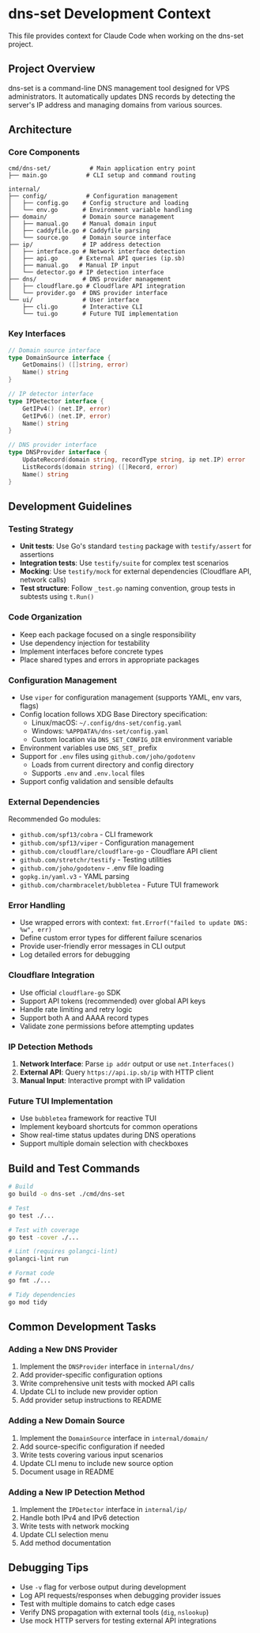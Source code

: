 # dns-set Development Context

This file provides context for Claude Code when working on the dns-set project.

## Project Overview

dns-set is a command-line DNS management tool designed for VPS administrators. It automatically updates DNS records by detecting the server's IP address and managing domains from various sources.

## Architecture

### Core Components

```
cmd/dns-set/           # Main application entry point
├── main.go           # CLI setup and command routing

internal/
├── config/           # Configuration management
│   ├── config.go    # Config structure and loading
│   └── env.go       # Environment variable handling
├── domain/          # Domain source management
│   ├── manual.go    # Manual domain input
│   ├── caddyfile.go # Caddyfile parsing
│   └── source.go    # Domain source interface
├── ip/              # IP address detection
│   ├── interface.go # Network interface detection
│   ├── api.go      # External API queries (ip.sb)
│   ├── manual.go   # Manual IP input
│   └── detector.go # IP detection interface
├── dns/             # DNS provider management
│   ├── cloudflare.go # Cloudflare API integration
│   └── provider.go  # DNS provider interface
└── ui/              # User interface
    ├── cli.go       # Interactive CLI
    └── tui.go       # Future TUI implementation
```

### Key Interfaces

```go
// Domain source interface
type DomainSource interface {
    GetDomains() ([]string, error)
    Name() string
}

// IP detector interface
type IPDetector interface {
    GetIPv4() (net.IP, error)
    GetIPv6() (net.IP, error)
    Name() string
}

// DNS provider interface
type DNSProvider interface {
    UpdateRecord(domain string, recordType string, ip net.IP) error
    ListRecords(domain string) ([]Record, error)
    Name() string
}
```

## Development Guidelines

### Testing Strategy

- **Unit tests**: Use Go's standard `testing` package with `testify/assert` for assertions
- **Integration tests**: Use `testify/suite` for complex test scenarios
- **Mocking**: Use `testify/mock` for external dependencies (Cloudflare API, network calls)
- **Test structure**: Follow `_test.go` naming convention, group tests in subtests using `t.Run()`

### Code Organization

- Keep each package focused on a single responsibility
- Use dependency injection for testability
- Implement interfaces before concrete types
- Place shared types and errors in appropriate packages

### Configuration Management

- Use `viper` for configuration management (supports YAML, env vars, flags)
- Config location follows XDG Base Directory specification:
  - Linux/macOS: `~/.config/dns-set/config.yaml`
  - Windows: `%APPDATA%/dns-set/config.yaml`
  - Custom location via `DNS_SET_CONFIG_DIR` environment variable
- Environment variables use `DNS_SET_` prefix
- Support for `.env` files using `github.com/joho/godotenv`
  - Loads from current directory and config directory
  - Supports `.env` and `.env.local` files
- Support config validation and sensible defaults

### External Dependencies

Recommended Go modules:
- `github.com/spf13/cobra` - CLI framework
- `github.com/spf13/viper` - Configuration management
- `github.com/cloudflare/cloudflare-go` - Cloudflare API client
- `github.com/stretchr/testify` - Testing utilities
- `github.com/joho/godotenv` - .env file loading
- `gopkg.in/yaml.v3` - YAML parsing
- `github.com/charmbracelet/bubbletea` - Future TUI framework

### Error Handling

- Use wrapped errors with context: `fmt.Errorf("failed to update DNS: %w", err)`
- Define custom error types for different failure scenarios
- Provide user-friendly error messages in CLI output
- Log detailed errors for debugging

### Cloudflare Integration

- Use official `cloudflare-go` SDK
- Support API tokens (recommended) over global API keys
- Handle rate limiting and retry logic
- Support both A and AAAA record types
- Validate zone permissions before attempting updates

### IP Detection Methods

1. **Network Interface**: Parse `ip addr` output or use `net.Interfaces()`
2. **External API**: Query `https://api.ip.sb/ip` with HTTP client
3. **Manual Input**: Interactive prompt with IP validation

### Future TUI Implementation

- Use `bubbletea` framework for reactive TUI
- Implement keyboard shortcuts for common operations
- Show real-time status updates during DNS operations
- Support multiple domain selection with checkboxes

## Build and Test Commands

```bash
# Build
go build -o dns-set ./cmd/dns-set

# Test
go test ./...

# Test with coverage
go test -cover ./...

# Lint (requires golangci-lint)
golangci-lint run

# Format code
go fmt ./...

# Tidy dependencies
go mod tidy
```

## Common Development Tasks

### Adding a New DNS Provider

1. Implement the `DNSProvider` interface in `internal/dns/`
2. Add provider-specific configuration options
3. Write comprehensive unit tests with mocked API calls
4. Update CLI to include new provider option
5. Add provider setup instructions to README

### Adding a New Domain Source

1. Implement the `DomainSource` interface in `internal/domain/`
2. Add source-specific configuration if needed
3. Write tests covering various input scenarios
4. Update CLI menu to include new source option
5. Document usage in README

### Adding a New IP Detection Method

1. Implement the `IPDetector` interface in `internal/ip/`
2. Handle both IPv4 and IPv6 detection
3. Write tests with network mocking
4. Update CLI selection menu
5. Add method documentation

## Debugging Tips

- Use `-v` flag for verbose output during development
- Log API requests/responses when debugging provider issues
- Test with multiple domains to catch edge cases
- Verify DNS propagation with external tools (`dig`, `nslookup`)
- Use mock HTTP servers for testing external API integrations
